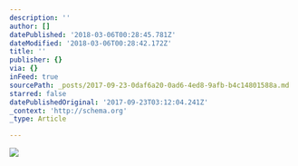 ```yaml
---
description: ''
author: []
datePublished: '2018-03-06T00:28:45.781Z'
dateModified: '2018-03-06T00:28:42.172Z'
title: ''
publisher: {}
via: {}
inFeed: true
sourcePath: _posts/2017-09-23-0daf6a20-0ad6-4ed8-9afb-b4c14801588a.md
starred: false
datePublishedOriginal: '2017-09-23T03:12:04.241Z'
_context: 'http://schema.org'
_type: Article

---
```

![](https://the-grid-user-content.s3-us-west-2.amazonaws.com/6c7e6388-2da8-4446-a6d8-787f68707501.png)